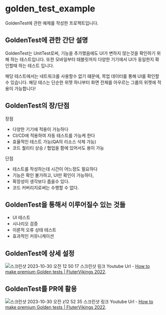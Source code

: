 # golden_test_example
GoldenTest에 관한 예제를 작성한 프로젝트입니다.


## GoldenTest에 관한 간단 설명 

GoldenTest는 UnitTest로써, 기능을 추가했음에도 UI가 변하지 않는것을 확인하기 위해 하는 테스트입니다.
또한 모바일부터 태블릿까지 다양한 기기에서 UI가 동일한지 확인할때 하는 테스트 입니다.

해당 테스트에서는 네트워크를 사용할수 없기 떄문에, 목업 데이터를 통해 UI를 확인할 수 있습니다.
해당 테스는 단순한 위젯 하나부터 화면 전체를 아우르는 그룹의 위젯에 적용이 가능합니다!

## GoldenTest의 장/단점

장점
- 다양한 기기에 적용이 가능하다
- CI/CD에 적용하여 자동 테스트를 가능케 한다
- 효율적인 테스트 가능(QA의 리소스 삭제 가능)
- 코드 퀄리티 상승 / 협업을 함에 있어서도 용이 가능

단점
- 테스트를 작성하는데 시간이 어느정도 필요하다
- 기능은 확인 불가하고, UI만 확인이 가능하다,
- 확장성이 생각보다 좁을수 있다.
- 코드 커버리지로써는 수행할 수 없다.


## GoldenTest을 통해서 이루어질수 있는 것들 
- UI 테스트
- 시나리오 검증
- 이론적 오류 상태 테스트
- 효과적인 커뮤니케이션

## GoldenTest에 상세 설정
![스크린샷 2023-10-30 오전 12 50 17](https://github.com/jgwng/golden_test_example/assets/71699167/db92c5ed-4426-4671-9bb9-4562dfaa10ef)
 스크린샷 링크 Youtube Url - [How to make premium Golden tests | FluterVikings 2022](https://www.youtube.com/watch?v=TT22JBKyhXw&t=378s).
 
## GoldenTest를 PR에 활용
![스크린샷 2023-10-30 오전 z12 52 35](https://github.com/jgwng/golden_test_example/assets/71699167/d8d358ea-082e-49da-afbb-61fc4b645cb0)
 스크린샷 링크 Youtube Url - [How to make premium Golden tests | FluterVikings 2022](https://www.youtube.com/watch?v=TT22JBKyhXw&t=378s).
